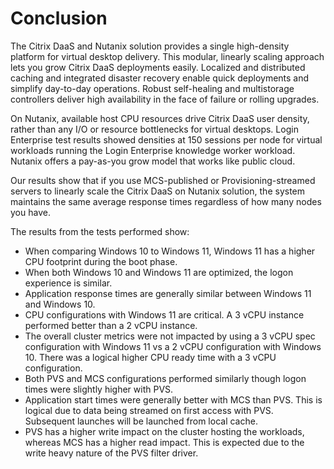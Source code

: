 # Conclusion

The Citrix DaaS and Nutanix solution provides a single high-density platform for virtual desktop delivery. This modular, linearly scaling approach lets you grow Citrix DaaS deployments easily. Localized and distributed caching and integrated disaster recovery enable quick deployments and simplify day-to-day operations. Robust self-healing and multistorage controllers deliver high availability in the face of failure or rolling upgrades.

On Nutanix, available host CPU resources drive Citrix DaaS user density, rather than any I/O or resource bottlenecks for virtual desktops. Login Enterprise test results showed densities at 150 sessions per node for virtual workloads running the Login Enterprise knowledge worker workload. Nutanix offers a pay-as-you grow model that works like public cloud.

Our results show that if you use MCS-published or Provisioning-streamed servers to linearly scale the Citrix DaaS on Nutanix solution, the system maintains the same average response times regardless of how many nodes you have. 

The results from the tests performed show:

-  When comparing Windows 10 to Windows 11, Windows 11 has a higher CPU footprint during the boot phase.
-  When both Windows 10 and Windows 11 are optimized, the logon experience is similar.
-  Application response times are generally similar between  Windows 11 and Windows 10.
-  CPU configurations with Windows 11 are critical. A 3 vCPU instance performed better than a 2 vCPU instance.
-  The overall cluster metrics were not impacted by using a 3 vCPU spec configuration with Windows 11 vs a 2 vCPU configuration with Windows 10. There was a logical higher CPU ready time with a 3 vCPU configuration.
-  Both PVS and MCS configurations performed similarly though logon times were slightly higher with PVS.
-  Application start times were generally better with MCS than PVS. This is logical due to data being streamed on first access with PVS. Subsequent launches will be launched from local cache.
-  PVS has a higher write impact on the cluster hosting the workloads, whereas MCS has a higher read impact. This is expected due to the write heavy nature of the PVS filter driver.